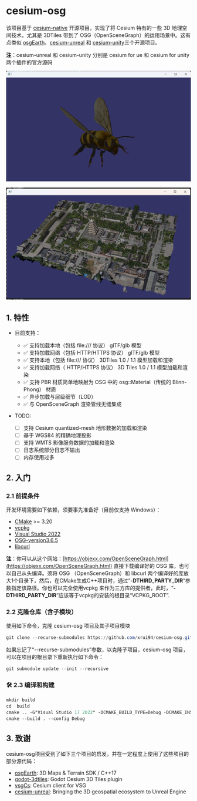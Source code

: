# cesium-osg

该项目基于 [cesium-native](https://github.com/CesiumGS/cesium-native) 开源项目，实现了将 Cesium 特有的一些 3D 地理空间技术，尤其是 3DTiles 带到了 OSG（OpenSceneGraph）的运用场景中。这有点类似 [osgEarth](https://github.com/gwaldron/osgearth)、[cesium-unreal](https://github.com/CesiumGS/cesium-unreal) 和 [cesium-unity](https://github.com/CesiumGS/cesium-unreal)三个开源项目。

**注**：cesium-unreal 和 cesium-unity 分别是 cesium for ue 和 cesium for unity两个插件的官方源码

![test_gltf_01.png](./screenshot/test_gltf_01.png)

![test_01.png](./screenshot/test_01.png)

## 1. 特性

- 目前支持：
  - ✅ 支持加载本地（包括 file:/// 协议） glTF/glb 模型
  - ✅ 支持加载网络（包括 HTTP/HTTPS 协议） glTF/glb 模型
  - ✅ 支持本地（包括 file:/// 协议） 3DTiles 1.0 / 1.1 模型加载和渲染
  - ✅ 支持加载网络（ HTTP/HTTPS 协议） 3D Tiles 1.0 / 1.1 模型加载和渲染
  - ✅ 支持 PBR 材质简单地映射为 OSG 中的 osg::Material（传统的 Blinn-Phong） 材质
  - ✅ 异步加载与层级细节（LOD）
  - ✅ 与 OpenSceneGraph 渲染管线无缝集成

- TODO:
  - [ ] 支持 Cesium quantized-mesh 地形数据的加载和渲染
  - [ ] 基于 WGS84 的精确地理投影
  - [ ] 支持 WMTS 影像服务数据的加载和渲染
  - [ ] 日志系统部分日志不输出
  - [ ] 内存使用过多

## 2. 入门

### 2.1 前提条件

开发环境需要如下依赖，须要事先准备好（目前仅支持 Windows）：

- [CMake](https://cmake.org/) >= 3.20
- [vcpkg](https://learn.microsoft.com/zh-cn/vcpkg/get_started/get-started)
- [Visual Studio 2022](https://visualstudio.microsoft.com/)
- [OSG-version3.6.5](www.openscenegraph.org)
- [libcurl](https://curl.se/libcurl/)

**注**：你可以从这个网站：[https://objexx.com/OpenSceneGraph.html](https://objexx.com/OpenSceneGraph.html) 直接下载编译好的 OSG 库，也可以自己从头编译。须将 OSG （OpenSceneGraph）和 libcurl 两个编译好的库放大1个目录下，然后，在CMake生成C++项目时，通过“**-DTHIRD_PARTY_DIR**”参数指定该路径。你也可以完全使用vcpkg 来作为三方库的提供者，此时，“**-DTHIRD_PARTY_DIR**”应该等于vcpkg的安装的根目录“VCPKG_ROOT”.

### 2.2 克隆仓库（含子模块）

使用如下命令，克隆 cesium-osg 项目及其子项目模块

```powershell
git clone --recurse-submodules https://github.com/xrui94/cesium-osg.git
```

如果忘记了“--recurse-submodules”参数，以克隆子项目，cesium-osg 项目，可以在项目的根目录下重新执行如下命令：

```powershell
git submodule update --init --recursive
```

### 🛠 2.3 编译和构建

```ps
mkdir build
cd  build
cmake .. -G"Visual Studio 17 2022" -DCMAKE_BUILD_TYPE=Debug -DCMAKE_INSTALL_PREFIX="./build/install" -DTHIRD_PARTY_DIR=C:/env/libc++
cmake --build . --config Debug
```

## 3. 致谢

cesium-osg项目受到了如下三个项目的启发，并在一定程度上使用了这些项目的部分源代码：
- [osgEarth](https://github.com/gwaldron/osgearth): 3D Maps & Terrain SDK / C++17
- [godot-3dtiles](https://github.com/wxzen/godot-3dtiles): Godot Cesium 3D Tiles plugin
- [vsgCs](https://github.com/timoore/vsgCs): Cesium client for VSG
- [cesium-unreal](https://github.com/CesiumGS/cesium-unreal): Bringing the 3D geospatial ecosystem to Unreal Engine